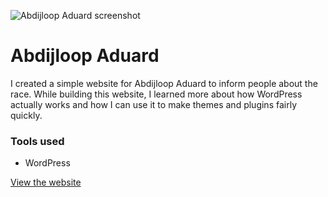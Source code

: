 ![Abdijloop Aduard screenshot](/images/work/abdijloop_1920x1080_1523907651.jpg "Abdijloop Aduard screenshot")

# Abdijloop Aduard

I created a simple website for Abdijloop Aduard to inform people about the race.
While building this website, I learned more about how WordPress actually works and 
how I can use it to make themes and plugins fairly quickly.

### Tools used
- WordPress

<a href="https://abdijloopaduard.nl/" target="_blank" class="link link--underline">View the website</a>
